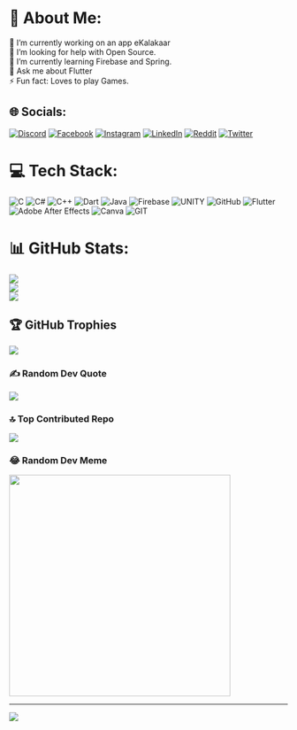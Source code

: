 # 💫 About Me:
🔭 I’m currently working on an app eKalakaar<br>🤝 I’m looking for help with Open Source.<br>🌱 I’m currently learning Firebase and Spring.<br>💬 Ask me about Flutter<br>⚡ Fun fact: Loves to play Games.


## 🌐 Socials:
[![Discord](https://img.shields.io/badge/Discord-%237289DA.svg?logo=discord&logoColor=white)](https://discord.gg/_boss____) [![Facebook](https://img.shields.io/badge/Facebook-%231877F2.svg?logo=Facebook&logoColor=white)](https://facebook.com/https://www.facebook.com/saksham.sahu.33) [![Instagram](https://img.shields.io/badge/Instagram-%23E4405F.svg?logo=Instagram&logoColor=white)](https://instagram.com/__saksham__sahu__) [![LinkedIn](https://img.shields.io/badge/LinkedIn-%230077B5.svg?logo=linkedin&logoColor=white)](https://linkedin.com/in/https://www.linkedin.com/in/saksham-sahu-9472781b7/) [![Reddit](https://img.shields.io/badge/Reddit-%23FF4500.svg?logo=Reddit&logoColor=white)](https://reddit.com/user/u/Saksham_Sahu) [![Twitter](https://img.shields.io/badge/Twitter-%231DA1F2.svg?logo=Twitter&logoColor=white)](https://twitter.com/https://twitter.com/__Saksham_Sahu_) 

# 💻 Tech Stack:
![C](https://img.shields.io/badge/c-%2300599C.svg?style=plastic&logo=c&logoColor=white) ![C#](https://img.shields.io/badge/c%23-%23239120.svg?style=plastic&logo=c-sharp&logoColor=white) ![C++](https://img.shields.io/badge/c++-%2300599C.svg?style=plastic&logo=c%2B%2B&logoColor=white) ![Dart](https://img.shields.io/badge/dart-%230175C2.svg?style=plastic&logo=dart&logoColor=white) ![Java](https://img.shields.io/badge/java-%23ED8B00.svg?style=plastic&logo=java&logoColor=white) ![Firebase](https://img.shields.io/badge/firebase-%23039BE5.svg?style=plastic&logo=firebase) ![UNITY](https://img.shields.io/badge/Unity-%2320232a.svg?style=plastic&logo=unity&logoColor=white) ![GitHub](https://img.shields.io/badge/GitHub-%23121011.svg?style=plastic&logo=github&logoColor=white) ![Flutter](https://img.shields.io/badge/Flutter-%2302569B.svg?style=plastic&logo=Flutter&logoColor=white) ![Adobe After Effects](https://img.shields.io/badge/Adobe%20After%20Effects-9999FF.svg?style=plastic&logo=Adobe%20After%20Effects&logoColor=white) ![Canva](https://img.shields.io/badge/Canva-%2300C4CC.svg?style=plastic&logo=Canva&logoColor=white) ![GIT](https://img.shields.io/badge/Git-fc6d26?style=plastic&logo=git&logoColor=white)
# 📊 GitHub Stats:
![](https://github-readme-stats.vercel.app/api?username=SakshamSahu&theme=city_light&hide_border=false&include_all_commits=true&count_private=true)<br/>
![](https://github-readme-streak-stats.herokuapp.com/?user=SakshamSahu&theme=city_light&hide_border=false)<br/>
![](https://github-readme-stats.vercel.app/api/top-langs/?username=SakshamSahu&theme=city_light&hide_border=false&include_all_commits=true&count_private=true&layout=compact)

## 🏆 GitHub Trophies
![](https://github-profile-trophy.vercel.app/?username=SakshamSahu&theme=oldie&no-frame=false&no-bg=false&margin-w=4)

### ✍️ Random Dev Quote
![](https://quotes-github-readme.vercel.app/api?type=horizontal&theme=light)

### 🔝 Top Contributed Repo
![](https://github-contributor-stats.vercel.app/api?username=SakshamSahu&limit=5&theme=matrix&combine_all_yearly_contributions=true)

### 😂 Random Dev Meme
<img src='https://randommeme-five.vercel.app/' style="height: 400px;"/>

---
[![](https://visitcount.itsvg.in/api?id=SakshamSahu&icon=7&color=0)](https://visitcount.itsvg.in)

<!-- Proudly created with GPRM ( https://gprm.itsvg.in ) -->
